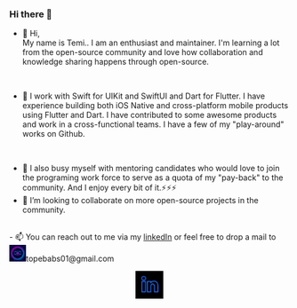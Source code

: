 ### Hi there 👋

<!--
**zulayqoh/zulayqoh** is a ✨ _special_ ✨ repository because its `README.md` (this file) appears on your GitHub profile.

Here are some ideas to get you started:

- 🔭 I’m currently working on ...
- 🌱 I’m currently learning ...
- 👯 I’m looking to collaborate on ...
- 🤔 I’m looking for help with ...
- 💬 Ask me about ...
- 📫 How to reach me: ...
- 😄 Pronouns: ...
- ⚡ Fun fact: ...
-->


- 👋 Hi,<br/> My name is Temi..
I am an enthusiast and maintainer. I'm learning a lot from the open-source community and love how collaboration and knowledge sharing happens through open-source.

 <br/>
 
- 🌱 I work with Swift for UIKit and SwiftUI and Dart for Flutter. I have experience building both iOS Native and cross-platform mobile products using Flutter and Dart. I have contributed to some awesome products and work in a cross-functional teams. I have a few of my "play-around" works on Github. 

<br/>

- 🔭 I also busy myself with mentoring candidates who would love to join the programing work force to serve as a quota of my "pay-back" to the community. And I enjoy every bit of it.⚡⚡⚡
- 💞️ I’m looking to collaborate on more open-source projects in the community.

<br/>
- 📫 You can reach out to me via my <a href="https://www.linkedin.com/in/temitope-babatunde-28874b209/">linkedIn</a> or feel free to drop a mail to<br/><img alt="Temi's mail" src="https://raw.githubusercontent.com/zulayqoh/zulayqoh/main/assets/gmail.jpeg" height="30" />topebabs01@gmail.com
<br/>

<p align='center'>
<a href="https://www.linkedin.com/in/temitope-babatunde-28874b209/"><img height="50" alt="temi's LinkedIn" src="https://raw.githubusercontent.com/zulayqoh/zulayqoh/main/assets/linkedin.jpeg"></a>
</p>
